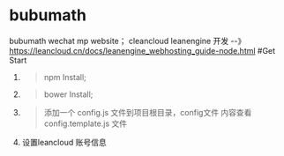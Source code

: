 # bubumath
bubumath wechat mp website；
cleancloud leanengine 开发  --》https://leancloud.cn/docs/leanengine_webhosting_guide-node.html
#Get Start
1. > npm Install;
2. > bower Install;
3. > 添加一个 config.js 文件到项目根目录，config文件 内容查看 config.template.js 文件
4. 设置leancloud 账号信息